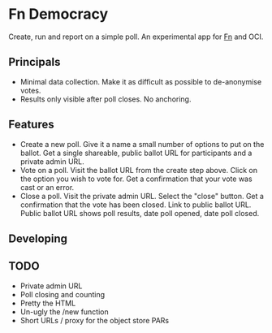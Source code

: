 # Fn Democracy
Create, run and report on a simple poll. An experimental app for [Fn](http://fnproject.io) and OCI.

## Principals
  * Minimal data collection. Make it as difficult as possible to de-anonymise votes.
  * Results only visible after poll closes. No anchoring.

## Features
  * Create a new poll. Give it a name a small number of options to put on the ballot. Get a single shareable, public ballot URL for participants and a private admin URL.
  * Vote on a poll. Visit the ballot URL from the create step above. Click on the option you wish to vote for. Get a confirmation that your vote was cast or an error.
  * Close a poll. Visit the private admin URL. Select the "close" button. Get a confirmation that the vote has been closed. Link to public ballot URL. Public ballot URL shows poll results, date poll opened, date poll closed.

## Developing

## TODO
  * Private admin URL
  * Poll closing and counting
  * Pretty the HTML
  * Un-ugly the /new function
  * Short URLs / proxy for the object store PARs
  
  
